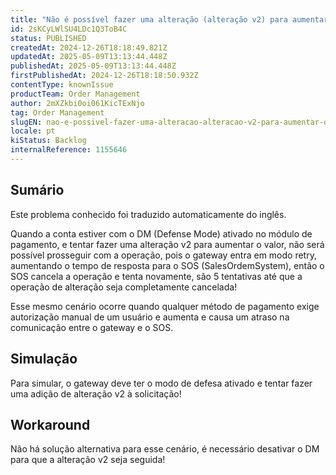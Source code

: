 ```yaml
---
title: "Não é possível fazer uma alteração (alteração v2) para aumentar o pedido se a conta tiver o Modo de Defesa ativo em pagamentos ou qualquer outro pagamento!"
id: 2sKCyLWlSU4LDc1Q3ToB4C
status: PUBLISHED
createdAt: 2024-12-26T18:18:49.821Z
updatedAt: 2025-05-09T13:13:44.448Z
publishedAt: 2025-05-09T13:13:44.448Z
firstPublishedAt: 2024-12-26T18:18:50.932Z
contentType: knownIssue
productTeam: Order Management
author: 2mXZkbi0oi061KicTExNjo
tag: Order Management
slugEN: nao-e-possivel-fazer-uma-alteracao-alteracao-v2-para-aumentar-o-pedido-se-a-conta-tiver-o-modo-de-defesa-ativo-em-pagamentos-ou-qualquer-outro-pagamento
locale: pt
kiStatus: Backlog
internalReference: 1155646
---
```


## Sumário

<div class="alert alert-info">
  <p>Este problema conhecido foi traduzido automaticamente do inglês.</p>
</div>


Quando a conta estiver com o DM (Defense Mode) ativado no módulo de pagamento, e tentar fazer uma alteração v2 para aumentar o valor, não será possível prosseguir com a operação, pois o gateway entra em modo retry, aumentando o tempo de resposta para o SOS (SalesOrdemSystem), então o SOS cancela a operação e tenta novamente, são 5 tentativas até que a operação de alteração seja completamente cancelada!

Esse mesmo cenário ocorre quando qualquer método de pagamento exige autorização manual de um usuário e aumenta e causa um atraso na comunicação entre o gateway e o SOS.

## Simulação


Para simular, o gateway deve ter o modo de defesa ativado e tentar fazer uma adição de alteração v2 à solicitação!



## Workaround


Não há solução alternativa para esse cenário, é necessário desativar o DM para que a alteração v2 seja seguida!





